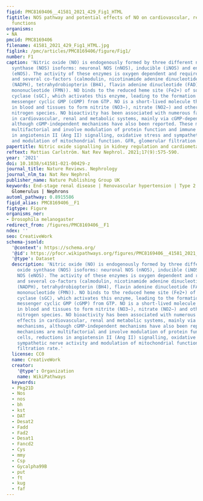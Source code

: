 ```yaml
---
figid: PMC8169406__41581_2021_429_Fig1_HTML
figtitle: NOS pathway and potential effects of NO on cardiovascular, renal and metabolic
  functions
organisms:
- NA
pmcid: PMC8169406
filename: 41581_2021_429_Fig1_HTML.jpg
figlink: /pmc/articles/PMC8169406/figure/Fig1/
number: F1
caption: 'Nitric oxide (NO) is endogenously formed by three different nitric oxide
  synthase (NOS) isoforms: neuronal NOS (nNOS), inducible (iNOS) and endothelial NOS
  (eNOS). The activity of these enzymes is oxygen dependent and requires l-arginine
  and several co-factors (calmodulin, nicotinamide adenine dinucleotide phosphate
  (NADPH), tetrahydrobiopterin (BH4), flavin adenine dinucleotide (FAD) and flavin
  mononucleotide (FMN)). NO binds to the reduced heme site (Fe2+) of soluble guanylyl
  cyclase (sGC), which activates this enzyme, leading to the formation of the second
  messenger cyclic GMP (cGMP) from GTP. NO is a short-lived molecule that is oxidized
  in blood and tissues to form nitrite (NO3−), nitrate (NO2−) and other bioactive
  nitrogen species. NO bioactivity has been associated with numerous favourable effects
  in cardiovascular, renal and metabolic systems, mainly via cGMP-dependent mechanisms,
  although cGMP-independent mechanisms have also been reported. These mechanisms are
  multifactorial and involve modulation of protein function and immune cells, reductions
  in angiotensin II (Ang II) signalling, oxidative stress and sympathetic nerve activity
  and modulation of mitochondrial function. GFR, glomerular filtration rate.'
papertitle: Nitric oxide signalling in kidney regulation and cardiometabolic health.
reftext: Mattias Carlström. Nat Rev Nephrol. 2021;17(9):575-590.
year: '2021'
doi: 10.1038/s41581-021-00429-z
journal_title: Nature Reviews. Nephrology
journal_nlm_ta: Nat Rev Nephrol
publisher_name: Nature Publishing Group UK
keywords: End-stage renal disease | Renovascular hypertension | Type 2 diabetes |
  Glomerulus | Nephrons
automl_pathway: 0.8915586
figid_alias: PMC8169406__F1
figtype: Figure
organisms_ner:
- Drosophila melanogaster
redirect_from: /figures/PMC8169406__F1
ndex: ''
seo: CreativeWork
schema-jsonld:
  '@context': https://schema.org/
  '@id': https://pfocr.wikipathways.org/figures/PMC8169406__41581_2021_429_Fig1_HTML.html
  '@type': Dataset
  description: 'Nitric oxide (NO) is endogenously formed by three different nitric
    oxide synthase (NOS) isoforms: neuronal NOS (nNOS), inducible (iNOS) and endothelial
    NOS (eNOS). The activity of these enzymes is oxygen dependent and requires l-arginine
    and several co-factors (calmodulin, nicotinamide adenine dinucleotide phosphate
    (NADPH), tetrahydrobiopterin (BH4), flavin adenine dinucleotide (FAD) and flavin
    mononucleotide (FMN)). NO binds to the reduced heme site (Fe2+) of soluble guanylyl
    cyclase (sGC), which activates this enzyme, leading to the formation of the second
    messenger cyclic GMP (cGMP) from GTP. NO is a short-lived molecule that is oxidized
    in blood and tissues to form nitrite (NO3−), nitrate (NO2−) and other bioactive
    nitrogen species. NO bioactivity has been associated with numerous favourable
    effects in cardiovascular, renal and metabolic systems, mainly via cGMP-dependent
    mechanisms, although cGMP-independent mechanisms have also been reported. These
    mechanisms are multifactorial and involve modulation of protein function and immune
    cells, reductions in angiotensin II (Ang II) signalling, oxidative stress and
    sympathetic nerve activity and modulation of mitochondrial function. GFR, glomerular
    filtration rate.'
  license: CC0
  name: CreativeWork
  creator:
    '@type': Organization
    name: WikiPathways
  keywords:
  - Pkg21D
  - Nos
  - nos
  - bh
  - kst
  - DAT
  - Desat2
  - Fadd
  - Fad2
  - Desat1
  - Fancd2
  - Cys
  - mmy
  - Csp
  - Gycalpha99B
  - put
  - ft
  - kug
  - faf
---
```

